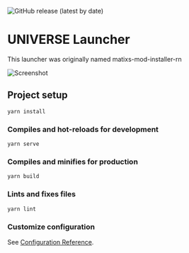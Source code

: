 ![GitHub release (latest by date)](https://img.shields.io/github/downloads/Matix-Media/universe-launcher/latest/total?style=for-the-badge)

# UNIVERSE Launcher

This launcher was originally named matixs-mod-installer-rn

![Screenshot](https://imgur.com/5dDRsHO.jpg)

## Project setup

```
yarn install
```

### Compiles and hot-reloads for development

```
yarn serve
```

### Compiles and minifies for production

```
yarn build
```

### Lints and fixes files

```
yarn lint
```

### Customize configuration

See [Configuration Reference](https://cli.vuejs.org/config/).
